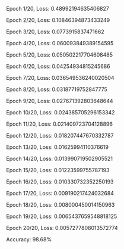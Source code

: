 Epoch 1/20, Loss: 0.48992194635406827

Epoch 2/20, Loss: 0.10846394873433249

Epoch 3/20, Loss: 0.0773915837471662

Epoch 4/20, Loss: 0.060093849389154595

Epoch 5/20, Loss: 0.050502217704608485

Epoch 6/20, Loss: 0.04254934815245686

Epoch 7/20, Loss: 0.036549536240020504

Epoch 8/20, Loss: 0.03187719752847775

Epoch 9/20, Loss: 0.027671392803648644

Epoch 10/20, Loss: 0.024385705296153342

Epoch 11/20, Loss: 0.021409723704128896

Epoch 12/20, Loss: 0.018207447670332787

Epoch 13/20, Loss: 0.01625994110376619

Epoch 14/20, Loss: 0.013990719502905521

Epoch 15/20, Loss: 0.01223599755787193

Epoch 16/20, Loss: 0.010330732352250193

Epoch 17/20, Loss: 0.009190217424032684

Epoch 18/20, Loss: 0.008000450014150963

Epoch 19/20, Loss: 0.0065437659548818125

Epoch 20/20, Loss: 0.0057277808013572774

Accuracy: 98.68%
